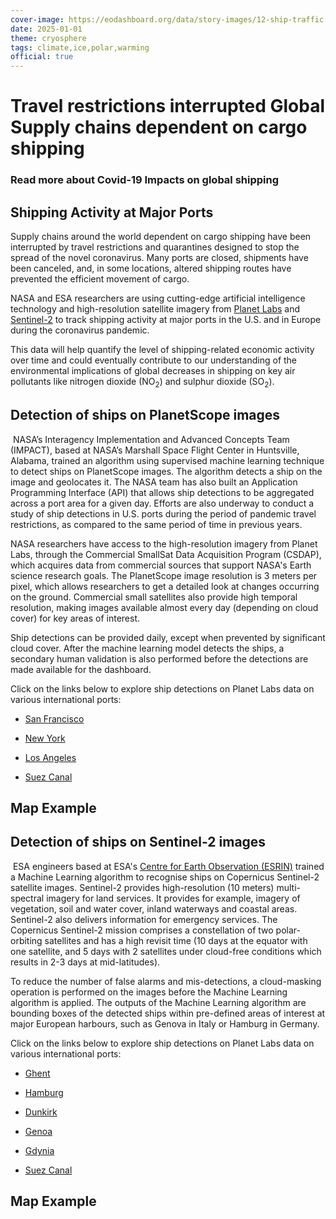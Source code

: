 ```yaml
---
cover-image: https://eodashboard.org/data/story-images/12-ship-traffic.jpg
date: 2025-01-01
theme: cryosphere
tags: climate,ice,polar,warming
official: true
---
```


#  Travel restrictions interrupted Global Supply chains dependent on cargo shipping<!--{ as="img" mode="hero" src="https://eodashboard.org/data/story-images/12-ship-traffic.jpg" }-->
### Read more about Covid-19 Impacts on global shipping <!--{ style="font-size:1.5rem;opacity:0.7;margin-top:1rem;" }-->

## Shipping Activity at Major Ports

Supply chains around the world dependent on cargo shipping have been interrupted by travel restrictions and quarantines designed to stop the spread of the novel coronavirus. Many ports are closed, shipments have been canceled, and, in some locations, altered shipping routes have prevented the efficient movement of cargo.

NASA and ESA researchers are using cutting-edge artificial intelligence technology and high-resolution satellite imagery from [Planet Labs](https://www.planet.com/) and [Sentinel-2](https://sentinel.esa.int/web/sentinel/missions/sentinel-2) to track shipping activity at major ports in the U.S. and in Europe during the coronavirus pandemic.

This data will help quantify the level of shipping-related economic activity over time and could eventually contribute to our understanding of the environmental implications of global decreases in shipping on key air pollutants like nitrogen dioxide (NO<sub>2</sub>) and sulphur dioxide (SO<sub>2</sub>).

Detection of ships on PlanetScope images
----------------------------------------

 NASA’s Interagency Implementation and Advanced Concepts Team (IMPACT), based at NASA’s Marshall Space Flight Center in Huntsville, Alabama, trained an algorithm using supervised machine learning technique to detect ships on PlanetScope images. The algorithm detects a ship on the image and geolocates it. The NASA team has also built an Application Programming Interface (API) that allows ship detections to be aggregated across a port area for a given day. Efforts are also underway to conduct a study of ship detections in U.S. ports during the period of pandemic travel restrictions, as compared to the same period of time in previous years.

NASA researchers have access to the high-resolution imagery from Planet Labs, through the Commercial SmallSat Data Acquisition Program (CSDAP), which acquires data from commercial sources that support NASA's Earth science research goals. The PlanetScope image resolution is 3 meters per pixel, which allows researchers to get a detailed look at changes occurring on the ground. Commercial small satellites also provide high temporal resolution, making images available almost every day (depending on cloud cover) for key areas of interest.

Ship detections can be provided daily, except when prevented by significant cloud cover. After the machine learning model detects the ships, a secondary human validation is also performed before the detections are made available for the dashboard.

Click on the links below to explore ship detections on Planet Labs data on various international ports:

- [San Francisco](https://www.eodashboard.org/?indicator=E13c&poi=US03-E13c)
    
- [New York](https://www.eodashboard.org/?indicator=E13c&poi=US01-E13c)
    
- [Los Angeles](https://www.eodashboard.org/?indicator=E13c&poi=US02-E13c)
    
- [Suez Canal](https://www.eodashboard.org/?indicator=E13c&poi=EG01-E13c)

## Map Example <!--{as="eox-map" style="width: 100%; height: 500px;" layers='[{"type":"Tile","properties":{"id":"Overlay labels"},"source":{"type":"XYZ","urls":["//s2maps-tiles.eu/wmts/1.0.0/overlay_base_bright_3857/default/g/{z}/{y}/{x}.jpg"]}},{"type":"Vector","properties":{"id":"Ship detections"},"source":{"type":"Vector"}},{"type":"Tile","properties":{"id":"Shipping Activity at Major Ports-2020-05-20T10:57:05Z"},"source":{"type":"TileWMS","urls":["https://services.sentinel-hub.com/ogc/wms/0635c213-17a1-48ee-aef7-9d1731695a54"],"params":{"layers":"SENTINEL-2-L2A-TRUE-COLOR","format":"image/png","time":"2020-05-20T10:12:05/2020-05-20T11:42:05"}}},{"type":"Tile","properties":{"id":"EOxCloudless 2021"},"source":{"type":"XYZ","urls":["//s2maps-tiles.eu/wmts/1.0.0/s2cloudless-2021_3857/default/g/{z}/{y}/{x}.jpg"]}}]' zoom="12.418491147264769" center=[2.2115209289548927,51.0218377121069] }-->

## Detection of ships on Sentinel-2 images


 ESA engineers based at ESA's [Centre for Earth Observation (ESRIN)](https://www.esa.int/About_Us/ESRIN) trained a Machine Learning algorithm to recognise ships on Copernicus Sentinel-2 satellite images. Sentinel-2 provides high-resolution (10 meters) multi-spectral imagery for land services. It provides for example, imagery of vegetation, soil and water cover, inland waterways and coastal areas. Sentinel-2 also delivers information for emergency services. The Copernicus Sentinel-2 mission comprises a constellation of two polar-orbiting satellites and has a high revisit time (10 days at the equator with one satellite, and 5 days with 2 satellites under cloud-free conditions which results in 2-3 days at mid-latitudes).

To reduce the number of false alarms and mis-detections, a cloud-masking operation is performed on the images before the Machine Learning algorithm is applied. The outputs of the Machine Learning algorithm are bounding boxes of the detected ships within pre-defined areas of interest at major European harbours, such as Genova in Italy or Hamburg in Germany.

Click on the links below to explore ship detections on Planet Labs data on various international ports:

*   [Ghent](https://www.eodashboard.org/?indicator=E13c&poi=BE3-E13c)
    
*   [Hamburg](https://www.eodashboard.org/?indicator=E13c&poi=DE1-E13c)
    
*   [Dunkirk](https://www.eodashboard.org/?indicator=E13c&poi=FR3-E13c)
    
*   [Genoa](https://www.eodashboard.org/?indicator=E13c&poi=IT3-E13c)
    
*   [Gdynia](https://www.eodashboard.org/?indicator=E13c&poi=PL1-E13c)
    
*   [Suez Canal](https://www.eodashboard.org/?indicator=E13c&poi=EG1-E13c)

## Map Example <!--{as="eox-map" style="width: 100%; height: 500px;" layers='[{"type":"Tile","properties":{"id":"Overlay labels"},"source":{"type":"XYZ","urls":["//s2maps-tiles.eu/wmts/1.0.0/overlay_base_bright_3857/default/g/{z}/{y}/{x}.jpg"]}},{"type":"Vector","properties":{"id":"Ship detections"},"source":{"type":"Vector"}},{"type":"Tile","properties":{"id":"Shipping Activity at Major Ports-2020-05-20T10:57:05Z"},"source":{"type":"TileWMS","urls":["https://services.sentinel-hub.com/ogc/wms/0635c213-17a1-48ee-aef7-9d1731695a54"],"params":{"layers":"SENTINEL-2-L2A-TRUE-COLOR","format":"image/png","time":"2020-05-20T10:12:05/2020-05-20T11:42:05"}}},{"type":"Tile","properties":{"id":"EOxCloudless 2021"},"source":{"type":"XYZ","urls":["//s2maps-tiles.eu/wmts/1.0.0/s2cloudless-2021_3857/default/g/{z}/{y}/{x}.jpg"]}}]' zoom="12.418491147264769" center=[2.2115209289548927,51.0218377121069] }-->


